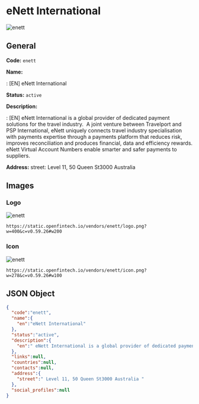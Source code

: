 
# eNett International 
![enett](https://static.openfintech.io/vendors/enett/logo.png?w=400&c=v0.59.26#w200)  

## General 
 
**Code:** `enett` 
 
**Name:** 
 
:	[EN] eNett International 
 
**Status:** `active` 
 
**Description:** 
 
: [EN]  eNett International is a global provider of dedicated payment solutions for the travel industry.  A joint venture between Travelport and PSP International, eNett uniquely connects travel industry specialisation with payments expertise through a payments platform that reduces risk, improves reconciliation and produces financial, data and efficiency rewards. eNett Virtual Account Numbers enable smarter and safer payments to suppliers.  
 
**Address:** 
street:  Level 11, 50 Queen St3000 Australia  

## Images 

### Logo 
 
![enett](https://static.openfintech.io/vendors/enett/logo.png?w=400&c=v0.59.26#w200)  

```
https://static.openfintech.io/vendors/enett/logo.png?w=400&c=v0.59.26#w200
```  

### Icon 
 
![enett](https://static.openfintech.io/vendors/enett/icon.png?w=278&c=v0.59.26#w100)  

```
https://static.openfintech.io/vendors/enett/icon.png?w=278&c=v0.59.26#w100
```  

## JSON Object 

```json
{
  "code":"enett",
  "name":{
    "en":"eNett International"
  },
  "status":"active",
  "description":{
    "en":" eNett International is a global provider of dedicated payment solutions for the travel industry.\u00a0 A joint venture between Travelport and PSP International, eNett uniquely connects travel industry specialisation with payments expertise through a payments platform that reduces risk, improves reconciliation and produces financial, data and efficiency rewards. eNett Virtual Account Numbers enable smarter and safer payments to suppliers. "
  },
  "links":null,
  "countries":null,
  "contacts":null,
  "address":{
    "street":" Level 11, 50 Queen St3000 Australia "
  },
  "social_profiles":null
}
```  
